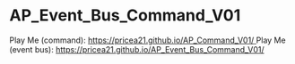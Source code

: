 # AP_Event_Bus_Command_V01
 
Play Me (command): [https://pricea21.github.io/AP_Command_V01/  ](https://github.com/pricea21/AP_Command_V01)
Play Me (event bus): https://pricea21.github.io/AP_Event_Bus_Command_V01/
